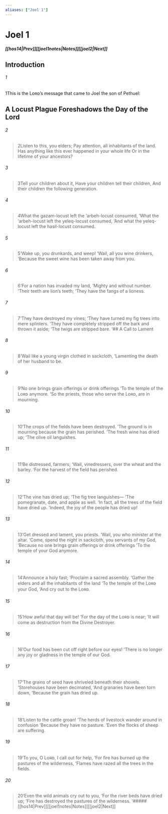 ```yaml
---
aliases: ["Joel 1"]
---
```

# Joel 1
##### <span class=arrow-left></span>[[hos14|Prev]]<span class=navigation-separator></span>[[joel1notes|Notes]]<span class=navigation-separator></span>[[joel2|Next]]<span class=arrow-right></span>
## Introduction
###### 1
<span class=verse-first>1</span>This is the Lᴏʀᴅ’s message that came to Joel the son of Pethuel:
## A Locust Plague Foreshadows the Day of the Lord
###### 2
><span class=verse-body-poetry>2</span>Listen to this, you elders;
>Pay attention, all inhabitants of the land.
>Has anything like this ever happened in your whole life
>Or in the lifetime of your ancestors?
###### 3
><span class=verse-body-poetry>3</span>Tell your children about it,
>Have your children tell their children,
>And their children the following generation.
<div class=paragraph-break></div>

###### 4
><span class=verse-first-poetry>4</span>What the gazam-locust left the ‘arbeh-locust consumed,
><span class=poetry-quote-single>‘</span>What the ‘arbeh-locust left the yeleq-locust consumed,
><span class=poetry-quote-single>‘</span>And what the yeleq-locust left the hasil-locust consumed.
###### 5
><span class=verse-body-poetry>5</span><span class=poetry-quote-single>‘</span>Wake up, you drunkards, and weep!
><span class=poetry-quote-single>‘</span>Wail, all you wine drinkers,
><span class=poetry-quote-single>‘</span>Because the sweet wine has been taken away from you.
###### 6
><span class=verse-body-poetry>6</span><span class=poetry-quote-single>‘</span>For a nation has invaded my land,
><span class=poetry-quote-single>‘</span>Mighty and without number.
><span class=poetry-quote-single>‘</span>Their teeth are lion’s teeth;
><span class=poetry-quote-single>‘</span>They have the fangs of a lioness.
###### 7
><span class=verse-body-poetry>7</span><span class=poetry-quote-single>‘</span>They have destroyed my vines;
><span class=poetry-quote-single>‘</span>They have turned my fig trees into mere splinters.
><span class=poetry-quote-single>‘</span>They have completely stripped off the bark and thrown it aside;
><span class=poetry-quote-single>‘</span>The twigs are stripped bare.
‘## A Call to Lament
<div class=paragraph-break></div>

###### 8
><span class=verse-first-poetry>8</span><span class=poetry-quote-single>‘</span>Wail like a young virgin clothed in sackcloth,
><span class=poetry-quote-single>‘</span>Lamenting the death of her husband to be.
###### 9
><span class=verse-body-poetry>9</span><span class=poetry-quote-single>‘</span>No one brings grain offerings or drink offerings
><span class=poetry-quote-single>‘</span>To the temple of the Lᴏʀᴅ anymore.
><span class=poetry-quote-single>‘</span>So the priests, those who serve the Lᴏʀᴅ, are in mourning.
###### 10
><span class=verse-body-poetry>10</span><span class=poetry-quote-single>‘</span>The crops of the fields have been destroyed.
><span class=poetry-quote-single>‘</span>The ground is in mourning because the grain has perished.
><span class=poetry-quote-single>‘</span>The fresh wine has dried up;
><span class=poetry-quote-single>‘</span>The olive oil languishes.
###### 11
><span class=verse-body-poetry>11</span><span class=poetry-quote-single>‘</span>Be distressed, farmers;
><span class=poetry-quote-single>‘</span>Wail, vinedressers, over the wheat and the barley.
><span class=poetry-quote-single>‘</span>For the harvest of the field has perished.
###### 12
><span class=verse-body-poetry>12</span><span class=poetry-quote-single>‘</span>The vine has dried up;
><span class=poetry-quote-single>‘</span>The fig tree languishes—
><span class=poetry-quote-single>‘</span>The pomegranate, date, and apple as well.
><span class=poetry-quote-single>‘</span>In fact, all the trees of the field have dried up.
><span class=poetry-quote-single>‘</span>Indeed, the joy of the people has dried up!
<div class=paragraph-break></div>

###### 13
><span class=verse-first-poetry>13</span><span class=poetry-quote-single>‘</span>Get dressed and lament, you priests.
><span class=poetry-quote-single>‘</span>Wail, you who minister at the altar.
><span class=poetry-quote-single>‘</span>Come, spend the night in sackcloth, you servants of my God,
><span class=poetry-quote-single>‘</span>Because no one brings grain offerings or drink offerings
><span class=poetry-quote-single>‘</span>To the temple of your God anymore.
###### 14
><span class=verse-body-poetry>14</span><span class=poetry-quote-single>‘</span>Announce a holy fast;
><span class=poetry-quote-single>‘</span>Proclaim a sacred assembly.
><span class=poetry-quote-single>‘</span>Gather the elders and all the inhabitants of the land
><span class=poetry-quote-single>‘</span>To the temple of the Lᴏʀᴅ your God,
><span class=poetry-quote-single>‘</span>And cry out to the Lᴏʀᴅ.
###### 15
><span class=verse-body-poetry>15</span><span class=poetry-quote-single>‘</span>How awful that day will be!
><span class=poetry-quote-single>‘</span>For the day of the Lᴏʀᴅ is near;
><span class=poetry-quote-single>‘</span>It will come as destruction from the Divine Destroyer.
###### 16
><span class=verse-body-poetry>16</span><span class=poetry-quote-single>‘</span>Our food has been cut off right before our eyes!
><span class=poetry-quote-single>‘</span>There is no longer any joy or gladness in the temple of our God.
###### 17
><span class=verse-body-poetry>17</span><span class=poetry-quote-single>‘</span>The grains of seed have shriveled beneath their shovels.
><span class=poetry-quote-single>‘</span>Storehouses have been decimated,
><span class=poetry-quote-single>‘</span>And granaries have been torn down,
><span class=poetry-quote-single>‘</span>Because the grain has dried up.
###### 18
><span class=verse-body-poetry>18</span><span class=poetry-quote-single>‘</span>Listen to the cattle groan!
><span class=poetry-quote-single>‘</span>The herds of livestock wander around in confusion
><span class=poetry-quote-single>‘</span>Because they have no pasture.
><span class=poetry-quote-single>‘</span>Even the flocks of sheep are suffering.
###### 19
><span class=verse-body-poetry>19</span><span class=poetry-quote-single>‘</span>To you, O Lᴏʀᴅ, I call out for help,
><span class=poetry-quote-single>‘</span>For fire has burned up the pastures of the wilderness,
><span class=poetry-quote-single>‘</span>Flames have razed all the trees in the fields.
###### 20
><span class=verse-body-poetry>20</span><span class=poetry-quote-single>‘</span>Even the wild animals cry out to you,
><span class=poetry-quote-single>‘</span>For the river beds have dried up;
><span class=poetry-quote-single>‘</span>Fire has destroyed the pastures of the wilderness.
<span class=arrow-right></span>‘##### <span class=arrow-left></span>[[hos14|Prev]]<span class=navigation-separator></span>[[joel1notes|Notes]]<span class=navigation-separator></span>[[joel2|Next]]